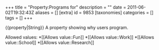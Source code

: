 +++
title = "Property:Programs for"
description = ""
date = 2011-06-02T19:32:43Z
aliases = []
[extra]
id = 9853
[taxonomies]
categories = []
tags = []
+++

{{property|String}}
A property showing why users program.

Allowed values:
*[[Allows value::Fun]]
*[[Allows value::Work]]
*[[Allows value::School]]
*[[Allows value::Research]]
